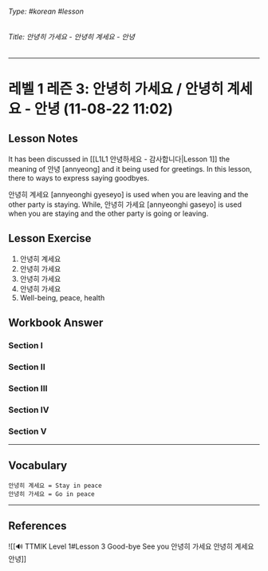 ###### Type: #korean #lesson
###### Title: 안녕히 가세요 - 안녕히 계세요 - 안녕
---
# 레벨 1 레즌 3: 안녕히 가세요 / 안녕히 계세요 - 안녕 (11-08-22 11:02)
## Lesson Notes
It has been discussed in [[L1L1 안녕하세요 - 감사합니다|Lesson 1]] the meaning of 안녕 [annyeong] and it being used for greetings. In this lesson, there to ways to express saying goodbyes.

안녕히 계세요 [annyeonghi gyeseyo] is used when you are leaving and the other party is staying. While, 안녕히 가세요 [annyeonghi gaseyo] is used when you are staying and the other party is going or leaving.

## Lesson Exercise
1. 안녕히 계세요
2. 안녕히 가세요
3. 안녕히 가세요
4. 안녕히 가세요
5. Well-being, peace, health

## Workbook Answer
### Section I

### Section II

### Section III

### Section IV

### Section V

---
## Vocabulary
```ad-vocabulary
안녕히 계세요 = Stay in peace
안녕히 가세요 = Go in peace
```
---
## References
![[🔊 TTMIK Level 1#Lesson 3 Good-bye See you 안녕히 가세요 안녕히 계세요 안녕]]